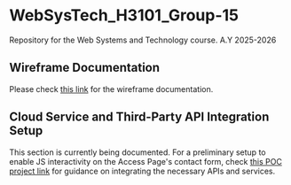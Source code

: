 # WebSysTech_H3101_Group-15

Repository for the Web Systems and Technology course.
A.Y 2025-2026

## Wireframe Documentation

Please check [this link](https://github.com/Gracielleee/WebSysTech_H3101_Group-15/blob/main/WIREFRAME.md) for the wireframe documentation.

## Cloud Service and Third-Party API Integration Setup

This section is currently being documented. For a preliminary setup to enable JS interactivity on the Access Page's contact form, check [this POC project link](https://github.com/arnelimperial/access/blob/main/SETUP.md) for guidance on integrating the necessary APIs and services.
